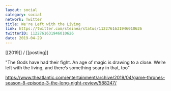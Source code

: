```yaml
---
layout: social
category: social
network: Twitter
title: We're Left with the Living
link: https://twitter.com/steinea/status/1122761631946010626
twitterID: 1122761631946010626
date: 2019-04-29
---
```


[[2019]] / [[posting]]

"The Gods have had their fight. An age of magic is drawing to a close. We’re left with the living, and there’s something scary in that, too"

<https://www.theatlantic.com/entertainment/archive/2019/04/game-thrones-season-8-episode-3-the-long-night-review/588247/>
